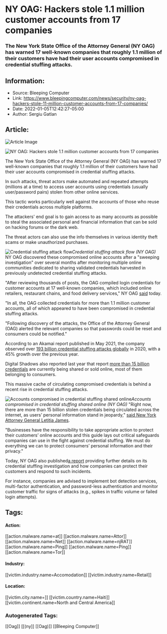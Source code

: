 # NY OAG: Hackers stole 1.1 million customer accounts from 17 companies
### The New York State Office of the Attorney General (NY OAG) has warned 17 well-known companies that roughly 1.1 million of their customers have had their user accounts compromised in credential stuffing attacks.

## Information:
+ Source: Bleeping Computer
+ Link: https://www.bleepingcomputer.com/news/security/ny-oag-hackers-stole-11-million-customer-accounts-from-17-companies/
+ Date: 2022-01-05T12:42:27-05:00
+ Author: Sergiu Gatlan


## Article:
![Article Image](https://www.bleepstatic.com/content/hl-images/2022/01/05/New_York_Attorney_General.jpg)

![NY OAG: Hackers stole 1.1 million customer accounts from 17 companies](https://www.bleepstatic.com/content/hl-images/2022/01/05/New_York_Attorney_General.jpg)


The New York State Office of the Attorney General (NY OAG) has warned 17 well-known companies that roughly 1.1 million of their customers have had their user accounts compromised in credential stuffing attacks.


In such attacks, threat actors make automated and repeated attempts (millions at a time) to access user accounts using credentials (usually user/password pairs) stolen from other online services.


This tactic works particularly well against the accounts of those who reuse their credentials across multiple platforms.


The attackers' end goal is to gain access to as many accounts as possible to steal the associated personal and financial information that can be sold on hacking forums or the dark web. 


The threat actors can also use the info themselves in various identity theft scams or make unauthorized purchases.



![Credential stuffing attack flow](https://www.bleepstatic.com/images/news/u/1109292/2021/credential_stuffing_ny_oag.png)*Credential stuffing attack flow (NY OAG)*
NY OAG discovered these compromised online accounts after a "sweeping investigation" over several months after monitoring multiple online communities dedicated to sharing validated credentials harvested in previously undetected credential stuffing attacks.


"After reviewing thousands of posts, the OAG compiled login credentials for customer accounts at 17 well-known companies, which included online retailers, restaurant chains, and food delivery services," NY OAG [said](https://ag.ny.gov/sites/default/files/businessguide-credentialstuffingattacks.pdf) today.


"In all, the OAG collected credentials for more than 1.1 million customer accounts, all of which appeared to have been compromised in credential stuffing attacks.


"Following discovery of the attacks, the Office of the Attorney General (OAG) alerted the relevant companies so that passwords could be reset and consumers could be notified."


According to an Akamai report published in May 2021, the company observed over [193 billion credential stuffing attacks globally](https://www.akamai.com/content/dam/site/en/documents/state-of-the-internet/soti-security-phishing-for-finance-report-2021.pdf) in 2020, with a 45% growth over the previous year.


Digital Shadows also reported last year that report [more than 15 billion credentials](https://resources.digitalshadows.com/whitepapers-and-reports/from-exposure-to-takeover) are currently being shared or sold online, most of them belonging to consumers.


This massive cache of circulating compromised credentials is behind a recent rise in credential stuffing attacks.



![Accounts compromised in credential stuffing shared online](https://www.bleepstatic.com/images/news/u/1109292/2021/Accounts%20compromised%20in%20credential%20stuffing%20shared%20online.png)*Accounts compromised in credential stuffing shared online (NY OAG)*
"Right now, there are more than 15 billion stolen credentials being circulated across the internet, as users’ personal information stand in jeopardy," [said New York Attorney General Letitia James](https://ag.ny.gov/press-release/2022/attorney-general-james-alerts-17-companies-credential-stuffing-cyberattacks).


"Businesses have the responsibility to take appropriate action to protect their customers’ online accounts and this guide lays out critical safeguards companies can use in the fight against credential stuffing. We must do everything we can to protect consumers’ personal information and their privacy."


Today, NY OAG also published[a report](https://ag.ny.gov/sites/default/files/businessguide-credentialstuffingattacks.pdf) providing further details on its credential stuffing investigation and how companies can protect their customers and respond to such incidents.


For instance, companies are advised to implement bot detection services, multi-factor authentication, and password-less authentication and monitor customer traffic for signs of attacks (e.g., spikes in traffic volume or failed login attempts).





## Tags:

#### Action:
[[action.malware.name=at]] [[action.malware.name=Attor]] [[action.malware.name=Net]] [[action.malware.name=njRAT]] [[action.malware.name=Ping]] [[action.malware.name=Ping]] [[action.malware.name=Tor]]

#### Industry:
[[victim.industry.name=Accomodation]] [[victim.industry.name=Retail]]

#### Location:
[[victim.city.name=]] [[victim.country.name=Haiti]] [[victim.continent.name=North and Central America]]

### Autogenerated Tags:
[[Oag]] [[(ny]] [[Oag)]] [[Bleeping Computer]]

